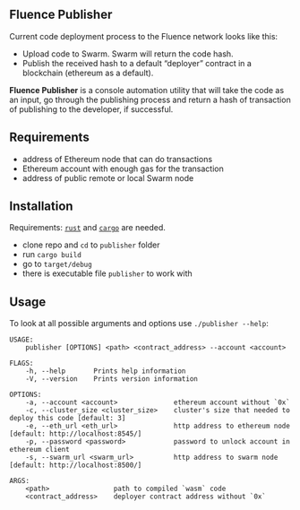 ## Fluence Publisher

Current code deployment process to the Fluence network looks like this:

- Upload code to Swarm. Swarm will return the code hash.
- Publish the received hash to a default “deployer” contract in a blockchain (ethereum as a default).

**Fluence Publisher** is a console automation utility that will take the code as an input, go through the publishing process and return a hash of transaction of publishing to the developer, if successful.

 ## Requirements
 
- address of Ethereum node that can do transactions
- Ethereum account with enough gas for the transaction
- address of public remote or local Swarm node

## Installation

Requirements: [`rust`](https://www.rust-lang.org/install.html) and [`cargo`](https://doc.rust-lang.org/cargo/getting-started/installation.html) are needed.

- clone repo and `cd` to `publisher` folder
- run `cargo build`
- go to `target/debug`
- there is executable file `publisher` to work with

## Usage

To look at all possible arguments and options use `./publisher --help`:

```
USAGE:
    publisher [OPTIONS] <path> <contract_address> --account <account>

FLAGS:
    -h, --help       Prints help information
    -V, --version    Prints version information

OPTIONS:
    -a, --account <account>              ethereum account without `0x`
    -c, --cluster_size <cluster_size>    cluster's size that needed to deploy this code [default: 3]
    -e, --eth_url <eth_url>              http address to ethereum node [default: http://localhost:8545/]
    -p, --password <password>            password to unlock account in ethereum client
    -s, --swarm_url <swarm_url>          http address to swarm node [default: http://localhost:8500/]

ARGS:
    <path>                path to compiled `wasm` code
    <contract_address>    deployer contract address without `0x`
```
